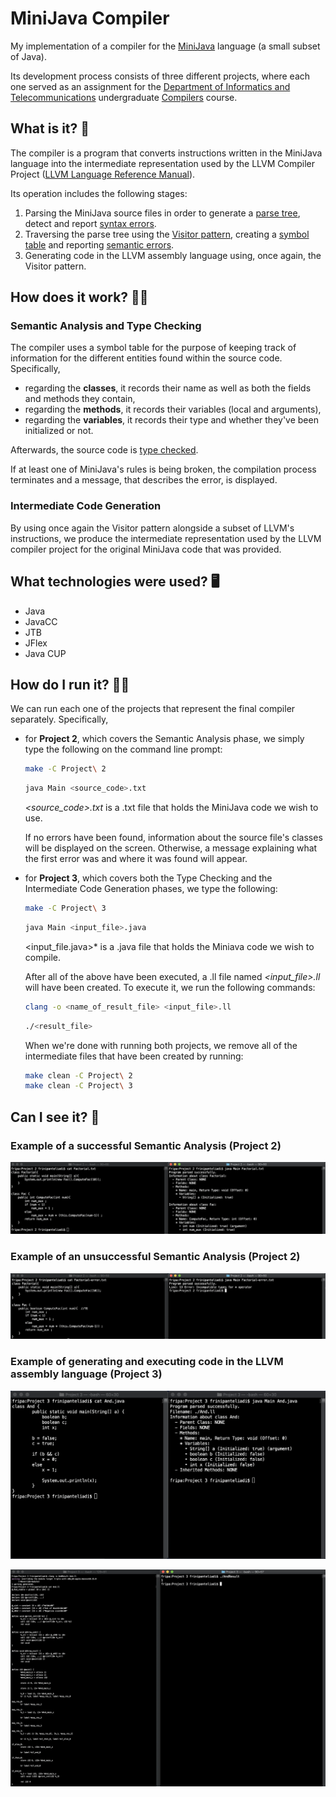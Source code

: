 # MiniJava Compiler
My implementation of a compiler for the [MiniJava](http://www.cambridge.org/resources/052182060X/MCIIJ2e/grammar.htm) language (a small subset of Java). 

Its development process consists of three different projects, where each one served as an assignment for the [Department of Informatics and Telecommunications](https://www.di.uoa.gr/en) undergraduate [Compilers](http://cgi.di.uoa.gr/~thp06/) course.

## What is it? 🤔

The compiler is a program that converts instructions written in the MiniJava language into the intermediate representation used by the LLVM Compiler Project ([LLVM Language Reference Manual](https://llvm.org/docs/LangRef.html#instruction-reference)). 

Its operation includes the following stages: 

1. Parsing the MiniJava source files in order to generate a [parse tree](https://en.wikipedia.org/wiki/Parse_tree), detect and report [syntax errors](https://en.wikipedia.org/wiki/Syntax_error).
2. Traversing the parse tree using the [Visitor pattern](https://en.wikipedia.org/wiki/Visitor_pattern), creating a [symbol table](https://en.wikipedia.org/wiki/Symbol_table) and reporting [semantic errors](https://en.wikipedia.org/wiki/Semantics_(computer_science)).
3. Generating code in the LLVM assembly language using, once again, the Visitor pattern.


## How does it work? 🤷‍♀️ 

### Semantic Analysis and Type Checking

The compiler uses a symbol table for the purpose of keeping track of information for the different entities found within the source code. Specifically,

- regarding the **classes**, it records their name as well as both the fields and methods they contain,
- regarding the **methods**, it records their variables (local and arguments),
- regarding the **variables**, it records their type and whether they've been initialized or not.

Afterwards, the source code is [type checked](https://en.wikipedia.org/wiki/Type_system#Type_checking). 

If at least one of MiniJava's rules is being broken, the compilation process terminates and a message, that describes the error, is displayed. 

### Intermediate Code Generation

By using once again the Visitor pattern alongside a subset of LLVM's instructions, we produce the intermediate representation used by the LLVM compiler project for the original MiniJava code that was provided.

## What technologies were used? 🖥 

- Java
- JavaCC
- JTB
- JFlex
- Java CUP

## How do I run it? 🏃‍♀️

We can run each one of the projects that represent the final compiler separately. Specifically, 

- for **Project 2**, which covers the Semantic Analysis phase, we simply type the following on the command line prompt:

  ```bash
  make -C Project\ 2
  ```

  ```bash
  java Main <source_code>.txt
  ```

  *<source_code>.txt* is a .txt file that holds the MiniJava code we wish to use. 

  If no errors have been found, information about the source file's classes will be displayed on the screen. Otherwise, a message explaining what the first error was and where it was found will appear.  

- for **Project 3**, which covers both the Type Checking and the Intermediate Code Generation phases, we type the following:

  ```bash
  make -C Project\ 3
  ```

  ```bash
  java Main <input_file>.java
  ```

  <input_file.java>* is a .java file that holds the Miniava code we wish to compile. 

  After all of the above have been executed, a .ll file named *<input_file>.ll* will have been created. To execute it, we run the following commands:

  ```bash
  clang -o <name_of_result_file> <input_file>.ll
  ```

  ```bash
  ./<result_file>
  ```

  When we're done with running both projects, we remove all of the intermediate files that have been created by running:

  ```bash
  make clean -C Project\ 2
  make clean -C Project\ 3
  ```

##   Can I see it? 📸

### Example of a successful Semantic Analysis (Project 2)

![Project2-Example](https://github.com/frinipanteliadi/Mini-Java-Compiler/blob/master/Images/Project2-Example.png)

### Example of an unsuccessful Semantic Analysis (Project 2)

![Project2-ErrorExample](https://github.com/frinipanteliadi/Mini-Java-Compiler/blob/master/Images/Project2-ErrorExample.png)

### Example of generating and executing code in the LLVM assembly language (Project 3)

![Project3-Example(Part 1)](https://github.com/frinipanteliadi/Mini-Java-Compiler/blob/master/Images/Project3-Example(Part%201).png)

![Project 3-Example(Part 2)](https://github.com/frinipanteliadi/Mini-Java-Compiler/blob/master/Images/Project%203-Example(Part%202).png)



